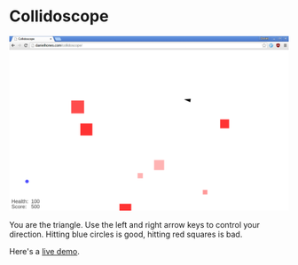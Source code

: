 # Collidoscope

<img style="{border:thin #a0a0a0 solid}" width=600 src="screenshot.png">

You are the triangle.  Use the left and right arrow keys to control your direction.
Hitting blue circles is good, hitting red squares is bad.

Here's a [live demo](http://www.danielhones.com/collidoscope).

